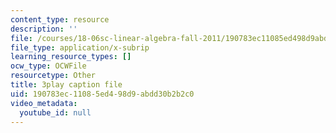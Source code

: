 ```yaml
---
content_type: resource
description: ''
file: /courses/18-06sc-linear-algebra-fall-2011/190783ec11085ed498d9abdd30b2b2c0_YeyrH-Oc2p4.vtt
file_type: application/x-subrip
learning_resource_types: []
ocw_type: OCWFile
resourcetype: Other
title: 3play caption file
uid: 190783ec-1108-5ed4-98d9-abdd30b2b2c0
video_metadata:
  youtube_id: null
---
```

